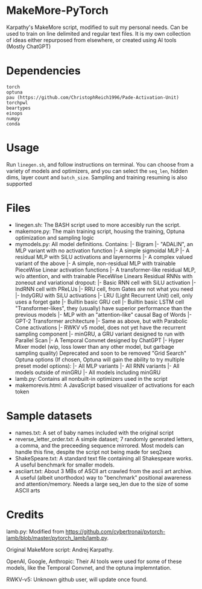 # MakeMore-PyTorch
Karpathy's MakeMore script, modified to suit my personal needs. Can be used to train on line delimited and regular text files. It is my own collection of ideas either repurposed from elsewhere, or created using AI tools (Mostly ChatGPT)

# Dependencies
```
torch
optuna
pau (https://github.com/ChristophReich1996/Pade-Activation-Unit)
torchpwl
beartypes
einops
numpy
conda
```

# Usage
Run ```linegen.sh```, and follow instructions on terminal. You can choose from a variety of models and optimizers, and you can select the ```seq_len```, hidden dims, layer count and ```batch_size```.
Sampling and training resuming is also supported

# Files
- linegen.sh: The BASH script used to more accesibly run the script.
- makemore.py: The main training script, housing the training, Optuna optimization and sampling logic
- mymodels.py: All model definitions. Contains:
|- Bigram
|- "ADALIN", an MLP variant with no activation function
|- A simple sigmoidal MLP
|- A residual MLP with SiLU activations and layernorms
|- A complex valued variant of the above
|- A simple, non-residual MLP with trainable PieceWise Linear activation functions
|- A transformer-like residual MLP, w/o attention, and with trainable PieceWise Linears
Residual RNNs with zoneout and variational dropout:
|- Basic RNN cell with SiLU activation
|- IndRNN cell with PReLUs
|- RRU cell, from Gates are not what you need
|- IndyGRU with SiLU activations
|- LRU (Light Recurrent Unit) cell, only uses a forget gate
|- Builtin basic GRU cell
|- Builtin basic LSTM cell
"Transformer-likes", they (usually) have superior performance than the previous models
|- MLP with an "attention-like" causal Bag of Words
|- GPT-2 Transformer architecture
|- Same as above, but with Parabolic Cone activations
|- RWKV v5 model, does not yet have the recurrent sampling component
|- minGRU, a GRU variant designed to run with Parallel Scan
|- A Temporal Convnet designed by ChatGPT
|- Hyper Mixer model (wip, loss lower than any other model, but garbage sampling quality)
Deprecated and soon to be removed "Grid Search"
Optuna options (If chosen, Optuna will gain the ability to try multiple preset model options):
|- All MLP variants
|- All RNN variants
|- All models outside of minGRU
|- All models including minGRU
- lamb.py: Contains all nonbuilt-in optimizers used in the script
- makemorevis.html: A JavaScript based visualizer of activations for each token

# Sample datasets
- names.txt: A set of baby names included with the original script
- reverse_letter_order.txt: A simple dataset; 7 randomly generated letters, a comma, and the preceeding sequence mirrored. Most models can handle this fine, despite the script not being made for seq2seq
- ShakeSpeare.txt: A standard text file containing all Shakespeare works. A useful benchmark for smaller models.
- asciiart.txt: About 3 MBs of ASCII art crawled from the ascii art archive. A useful (albeit unorthodox) way to "benchmark" positional awareness and attention/memory. Needs a large seq_len due to the size of some ASCII arts

# Credits
lamb.py: Modified from https://github.com/cybertronai/pytorch-lamb/blob/master/pytorch_lamb/lamb.py.

Original MakeMore script: Andrej Karpathy.

OpenAI, Google, Anthropic: Their AI tools were used for some of these models, like the Temporal Convnet, and the optuna implemntation.

RWKV-v5: Unknown github user, will update once found.
